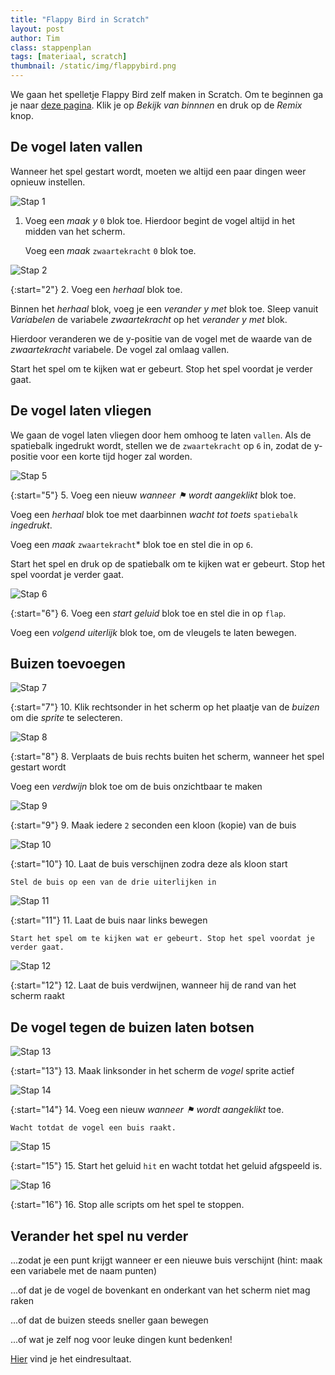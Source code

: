 ```yaml
---
title: "Flappy Bird in Scratch"
layout: post
author: Tim
class: stappenplan
tags: [materiaal, scratch]
thumbnail: /static/img/flappybird.png
---
```

We gaan het spelletje Flappy Bird zelf maken in Scratch. Om te beginnen ga je naar [deze pagina](https://scratch.mit.edu/projects/173904279). Klik je op *Bekijk van binnnen* en druk op de *Remix* knop.

De vogel laten vallen
---------------------
Wanneer het spel gestart wordt, moeten we altijd een paar dingen weer opnieuw instellen.

![Stap 1](/static/img/scratch-flappybird-1.svg)
1. Voeg een *maak y* `0` blok toe. Hierdoor begint de vogel altijd in het midden van het scherm.

   Voeg een *maak* `zwaartekracht` `0` blok toe.

![Stap 2](/static/img/scratch-flappybird-2.svg)

{:start="2"}
2. Voeg een *herhaal* blok toe. 

   Binnen het *herhaal* blok, voeg je een *verander y met* blok toe. Sleep vanuit *Variabelen* de variabele *zwaartekracht* op het *verander y met* blok.

   Hierdoor veranderen we de y-positie van de vogel met de waarde van de *zwaartekracht* variabele. De vogel zal omlaag vallen.

   Start het spel om te kijken wat er gebeurt. Stop het spel voordat je verder gaat.

De vogel laten vliegen
----------------------
We gaan de vogel laten vliegen door hem omhoog te laten `vallen`. Als de spatiebalk ingedrukt wordt, stellen we de `zwaartekracht` op `6` in, zodat de y-positie voor een korte tijd hoger zal worden.

![Stap 5](/static/img/scratch-flappybird-3.svg)

{:start="5"}
5. Voeg een nieuw *wanneer &#9873; wordt aangeklikt* blok toe.

   Voeg een *herhaal* blok toe met daarbinnen *wacht tot toets* `spatiebalk` *ingedrukt*.

   Voeg een *maak* `zwaartekracht`* blok toe en stel die in op `6`.

   Start het spel en druk op de spatiebalk om te kijken wat er gebeurt. Stop het spel voordat je verder gaat.

![Stap 6](/static/img/scratch-flappybird-4.svg)

{:start="6"}
6. Voeg een *start geluid* blok toe en stel die in op `flap`.

   Voeg een *volgend uiterlijk* blok toe, om de vleugels te laten bewegen.

Buizen toevoegen
----------------

![Stap 7](/static/img/scratch-flappybird-5.png)

{:start="7"}
10. Klik rechtsonder in het scherm op het plaatje van de *buizen* om die *sprite* te selecteren.

![Stap 8](/static/img/scratch-flappybird-6.svg)

{:start="8"}
8. Verplaats de buis rechts buiten het scherm, wanneer het spel gestart wordt

   Voeg een *verdwijn* blok toe om de buis onzichtbaar te maken

![Stap 9](/static/img/scratch-flappybird-7.svg)

{:start="9"}
9. Maak iedere `2` seconden een kloon (kopie) van de buis

![Stap 10](/static/img/scratch-flappybird-8.svg)

{:start="10"}
10. Laat de buis verschijnen zodra deze als kloon start

    Stel de buis op een van de drie uiterlijken in

![Stap 11](/static/img/scratch-flappybird-9.svg)

{:start="11"}
11. Laat de buis naar links bewegen
    
    Start het spel om te kijken wat er gebeurt. Stop het spel voordat je verder gaat.

![Stap 12](/static/img/scratch-flappybird-10.svg)

{:start="12"}
12. Laat de buis verdwijnen, wanneer hij de rand van het scherm raakt

De vogel tegen de buizen laten botsen
-------------------------------------

![Stap 13](/static/img/scratch-flappybird-11.png)

{:start="13"}
13. Maak linksonder in het scherm de *vogel* sprite actief

![Stap 14](/static/img/scratch-flappybird-12.svg)

{:start="14"}
14. Voeg een nieuw *wanneer &#9873; wordt aangeklikt* toe.

    Wacht totdat de vogel een buis raakt.

![Stap 15](/static/img/scratch-flappybird-13.svg)

{:start="15"}
15. Start het geluid `hit` en wacht totdat het geluid afgspeeld is.

![Stap 16](/static/img/scratch-flappybird-14.svg)

{:start="16"}
16. Stop alle scripts om het spel te stoppen.

Verander het spel nu verder
---------------------------

...zodat je een punt krijgt wanneer er een nieuwe buis verschijnt (hint: maak een variabele met de naam punten)

...of dat je de vogel de bovenkant en onderkant van het scherm niet mag raken

...of dat de buizen steeds sneller gaan bewegen

...of wat je zelf nog voor leuke dingen kunt bedenken!

[Hier](https://scratch.mit.edu/projects/173907357/#editor) vind je het eindresultaat.